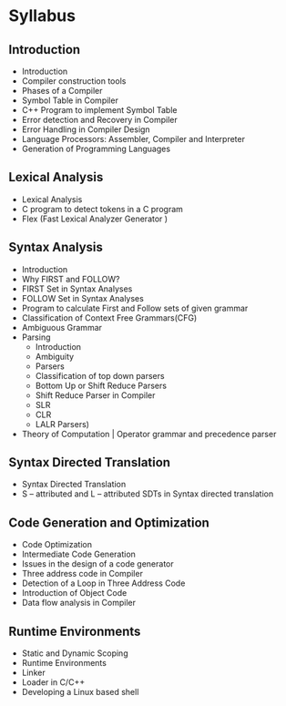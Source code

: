 # Syllabus

## Introduction

- Introduction
- Compiler construction tools
- Phases of a Compiler
- Symbol Table in Compiler
- C++ Program to implement Symbol Table
- Error detection and Recovery in Compiler
- Error Handling in Compiler Design
- Language Processors: Assembler, Compiler and Interpreter
- Generation of Programming Languages

## Lexical Analysis

- Lexical Analysis
- C program to detect tokens in a C program
- Flex (Fast Lexical Analyzer Generator )

## Syntax Analysis

- Introduction
- Why FIRST and FOLLOW?
- FIRST Set in Syntax Analyses
- FOLLOW Set in Syntax Analyses
- Program to calculate First and Follow sets of given grammar
- Classification of Context Free Grammars(CFG)
- Ambiguous Grammar
- Parsing
  - Introduction
  - Ambiguity
  - Parsers
  - Classification of top down parsers
  - Bottom Up or Shift Reduce Parsers
  - Shift Reduce Parser in Compiler
  - SLR
  - CLR
  - LALR Parsers)
- Theory of Computation | Operator grammar and precedence parser

## Syntax Directed Translation

- Syntax Directed Translation
- S – attributed and L – attributed SDTs in Syntax directed translation

## Code Generation and Optimization

- Code Optimization
- Intermediate Code Generation
- Issues in the design of a code generator
- Three address code in Compiler
- Detection of a Loop in Three Address Code
- Introduction of Object Code
- Data flow analysis in Compiler

## Runtime Environments

- Static and Dynamic Scoping
- Runtime Environments
- Linker
- Loader in C/C++
- Developing a Linux based shell
